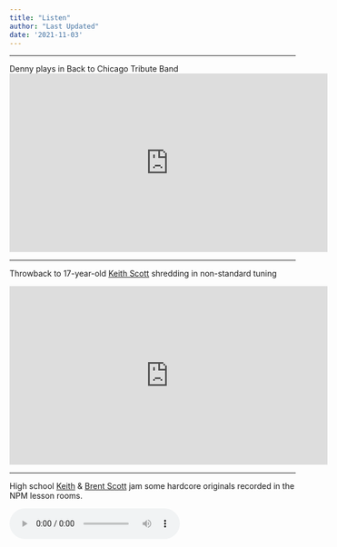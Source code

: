 ```yaml
---
title: "Listen"
author: "Last Updated"
date: '2021-11-03'
---
```

<hr>
Denny plays in Back to Chicago Tribute Band

<div class="videoWrapper">
  <iframe width="560" height="315" src="https://www.youtube.com/embed/WI_RXbd9DdI" title="YouTube video player" frameborder="0" allow="accelerometer; autoplay; clipboard-write; encrypted-media; gyroscope; picture-in-picture" allowfullscreen></iframe>
</div>

<hr>

Throwback to 17-year-old [Keith Scott](https://naplesparkmusic.rocks/lessons/keith-scott) shredding in non-standard tuning 

<div class="videoWrapper">
  <iframe width="560" height="315" src="https://www.youtube.com/embed/iIYGRpa14bE" title="YouTube video player" frameborder="0" allow="accelerometer; autoplay; clipboard-write; encrypted-media; gyroscope; picture-in-picture"   allowfullscreen></iframe>
</div>

<hr> 

High school [Keith](https://naplesparkmusic.rocks/lessons/keith-scott) & [Brent Scott](https://brentscott.us) jam some hardcore originals recorded in the NPM lesson rooms. 

<audio controls>
   <source src="http://docs.google.com/uc?export=open&id=1yYXEAO5z2kWDg8Guqx2SsMgSoCv4Sy1p" type="audio/mp3">
   <p>Your browser does not support HTML5 audio :(</p>
</audio> 